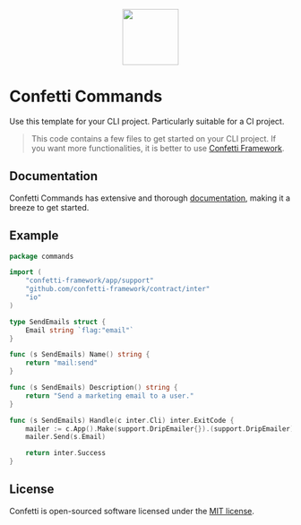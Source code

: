 <p align="center">
  <img src="https://avatars1.githubusercontent.com/u/57274804?s=400&u=058242df13e206950c08efd68a540445ce4da17f&v=4" width="100">
</p>

# Confetti Commands

Use this template for your CLI project. Particularly suitable for a CI project.

> This code contains a few files to get started on your CLI project. If you want more functionalities, it is better to use [Confetti Framework](https://github.com/confetti-framework/confetti).

## Documentation

Confetti Commands has extensive and thorough [documentation](https://www.confetti-framework.com/docs/digging-deeper/commands), making it a breeze to get started.

## Example

``` go
package commands

import (
	"confetti-framework/app/support"
	"github.com/confetti-framework/contract/inter"
	"io"
)

type SendEmails struct {
	Email string `flag:"email"`
}

func (s SendEmails) Name() string {
	return "mail:send"
}

func (s SendEmails) Description() string {
	return "Send a marketing email to a user."
}

func (s SendEmails) Handle(c inter.Cli) inter.ExitCode {
	mailer := c.App().Make(support.DripEmailer{}).(support.DripEmailer)
	mailer.Send(s.Email)

	return inter.Success
}
```

## License

Confetti is open-sourced software licensed under the [MIT license](https://opensource.org/licenses/MIT).
